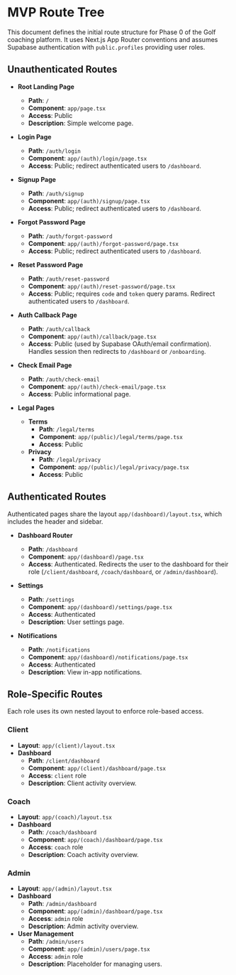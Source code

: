 # MVP Route Tree

This document defines the initial route structure for Phase 0 of the Golf coaching platform. It uses Next.js App Router conventions and assumes Supabase authentication with `public.profiles` providing user roles.

## Unauthenticated Routes

- **Root Landing Page**
  - **Path**: `/`
  - **Component**: `app/page.tsx`
  - **Access**: Public
  - **Description**: Simple welcome page.

- **Login Page**
  - **Path**: `/auth/login`
  - **Component**: `app/(auth)/login/page.tsx`
  - **Access**: Public; redirect authenticated users to `/dashboard`.

- **Signup Page**
  - **Path**: `/auth/signup`
  - **Component**: `app/(auth)/signup/page.tsx`
  - **Access**: Public; redirect authenticated users to `/dashboard`.

- **Forgot Password Page**
  - **Path**: `/auth/forgot-password`
  - **Component**: `app/(auth)/forgot-password/page.tsx`
  - **Access**: Public; redirect authenticated users to `/dashboard`.

- **Reset Password Page**
  - **Path**: `/auth/reset-password`
  - **Component**: `app/(auth)/reset-password/page.tsx`
  - **Access**: Public; requires `code` and `token` query params. Redirect authenticated users to `/dashboard`.

- **Auth Callback Page**
  - **Path**: `/auth/callback`
  - **Component**: `app/(auth)/callback/page.tsx`
  - **Access**: Public (used by Supabase OAuth/email confirmation). Handles session then redirects to `/dashboard` or `/onboarding`.

- **Check Email Page**
  - **Path**: `/auth/check-email`
  - **Component**: `app/(auth)/check-email/page.tsx`
  - **Access**: Public informational page.

- **Legal Pages**
  - **Terms**
    - **Path**: `/legal/terms`
    - **Component**: `app/(public)/legal/terms/page.tsx`
    - **Access**: Public
  - **Privacy**
    - **Path**: `/legal/privacy`
    - **Component**: `app/(public)/legal/privacy/page.tsx`
    - **Access**: Public

## Authenticated Routes

Authenticated pages share the layout `app/(dashboard)/layout.tsx`, which includes the header and sidebar.

- **Dashboard Router**
  - **Path**: `/dashboard`
  - **Component**: `app/(dashboard)/page.tsx`
  - **Access**: Authenticated. Redirects the user to the dashboard for their role (`/client/dashboard`, `/coach/dashboard`, or `/admin/dashboard`).

- **Settings**
  - **Path**: `/settings`
  - **Component**: `app/(dashboard)/settings/page.tsx`
  - **Access**: Authenticated
  - **Description**: User settings page.

- **Notifications**
  - **Path**: `/notifications`
  - **Component**: `app/(dashboard)/notifications/page.tsx`
  - **Access**: Authenticated
  - **Description**: View in-app notifications.

## Role-Specific Routes

Each role uses its own nested layout to enforce role-based access.

### Client

- **Layout**: `app/(client)/layout.tsx`
- **Dashboard**
  - **Path**: `/client/dashboard`
  - **Component**: `app/(client)/dashboard/page.tsx`
  - **Access**: `client` role
  - **Description**: Client activity overview.

### Coach

- **Layout**: `app/(coach)/layout.tsx`
- **Dashboard**
  - **Path**: `/coach/dashboard`
  - **Component**: `app/(coach)/dashboard/page.tsx`
  - **Access**: `coach` role
  - **Description**: Coach activity overview.

### Admin

- **Layout**: `app/(admin)/layout.tsx`
- **Dashboard**
  - **Path**: `/admin/dashboard`
  - **Component**: `app/(admin)/dashboard/page.tsx`
  - **Access**: `admin` role
  - **Description**: Admin activity overview.
- **User Management**
  - **Path**: `/admin/users`
  - **Component**: `app/(admin)/users/page.tsx`
  - **Access**: `admin` role
  - **Description**: Placeholder for managing users.

